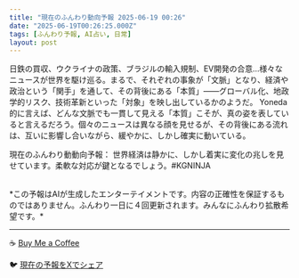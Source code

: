 ```yaml
---
title: "現在のふんわり動向予報 2025-06-19 00:26"
date: "2025-06-19T00:26:25.000Z"
tags: [ふんわり予報, AI占い, 日常]
layout: post
---
```


日鉄の買収、ウクライナの政策、ブラジルの輸入規制、EV開発の合意…様々なニュースが世界を駆け巡る。まるで、それぞれの事象が「文脈」となり、経済や政治という「関手」を通して、その背後にある「本質」——グローバル化、地政学的リスク、技術革新といった「対象」を映し出しているかのようだ。  Yoneda 的に言えば、どんな文脈でも一貫して見える「本質」こそが、真の姿を表していると言えるだろう。個々のニュースは異なる顔を見せるが、その背後にある流れは、互いに影響し合いながら、緩やかに、しかし確実に動いている。

現在のふんわり動動向予報：
世界経済は静かに、しかし着実に変化の兆しを見せています。柔軟な対応が鍵となるでしょう。#KGNINJA

<br>
*この予報はAIが生成したエンターテイメントです。内容の正確性を保証するものではありません。ふんわり一日に４回更新されます。みんなにふんわり拡散希望です。*

---
☕️ [Buy Me a Coffee](https://www.buymeacoffee.com/kgninja)

🐦 [現在の予報をXでシェア](https://twitter.com/intent/tweet?text=%E7%8F%BE%E5%9C%A8%E3%81%AE%E3%81%B5%E3%82%93%E3%82%8F%E3%82%8A%E4%BA%88%E5%A0%B1%3A%20%E3%80%8C%E6%97%A5%E9%89%84%E3%81%AE%E8%B2%B7%E5%8F%8E%E3%80%81%E3%82%A6%E3%82%AF%E3%83%A9%E3%82%A4%E3%83%8A%E3%81%AE%E6%94%BF%E7%AD%96%E3%80%81%E3%83%96%E3%83%A9%E3%82%B8%E3%83%AB%E3%81%AE%E8%BC%B8%E5%85%A5%E8%A6%8F%E5%88%B6%E3%80%81EV%E9%96%8B%E7%99%BA%E3%81%AE%E5%90%88%E6%84%8F%E2%80%A6%E6%A7%98%E3%80%85%E3%81%AA%E3%83%8B%E3%83%A5%E3%83%BC%E3%82%B9%E3%81%8C%E4%B8%96%E7%95%8C%E3%82%92%E9%A7%86%E3%81%91%E5%B7%A1%E3%82%8B%E3%80%82%E3%80%8D%23KGNINJA%20%E7%B6%9A%E3%81%8D%E3%81%AF%E3%83%96%E3%83%AD%E3%82%B0%E3%81%A7%EF%BC%81%F0%9F%91%87&url=https%3A%2F%2Fkg-ninja.github.io%2FFunwariyoso%2F)
